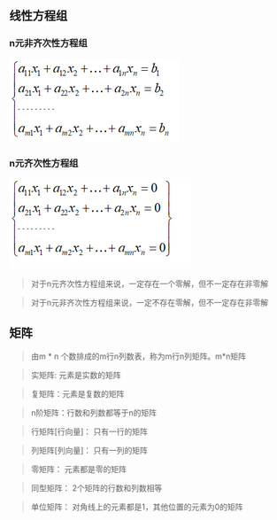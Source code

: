 ## 线性方程组

### n元非齐次性方程组
![n元非齐次性方程组](../images/n元非齐次性方程组.png)
### n元齐次性方程组
![n元齐次性方程组](../images/n元齐次性方程组.png)

> 对于n元齐次性方程组来说，一定存在一个零解，但不一定存在非零解

> 对于n元非齐次性方程组来说，一定不存在零解，但不一定存在非零解

## 矩阵
> 由m * n 个数排成的m行n列数表，称为m行n列矩阵。m*n矩阵

> 实矩阵: 元素是实数的矩阵

> 复矩阵：元素是复数的矩阵

> n阶矩阵：行数和列数都等于n的矩阵

> 行矩阵[行向量]： 只有一行的矩阵

> 列矩阵[列向量]： 只有一列的矩阵

> 零矩阵： 元素都是零的矩阵

> 同型矩阵： 2个矩阵的行数和列数相等

> 单位矩阵： 对角线上的元素都是1，其他位置的元素为0的矩阵
